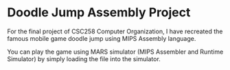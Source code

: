 # Doodle Jump Assembly Project

For the final project of CSC258 Computer Organization, I have recreated the famous mobile game doodle jump using MIPS Assembly language. 

You can play the game using MARS simulator (MIPS Assembler and Runtime Simulator) by simply loading the file into the simulator. 
